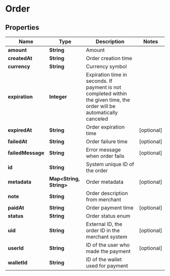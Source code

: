 

# Order


## Properties

Name | Type | Description | Notes
------------ | ------------- | ------------- | -------------
**amount** | **String** | Amount | 
**createdAt** | **String** | Order creation time | 
**currency** | **String** | Currency symbol | 
**expiration** | **Integer** | Expiration time in seconds. If payment is not completed within the given time, the order will be automatically canceled | 
**expiredAt** | **String** | Order expiration time |  [optional]
**failedAt** | **String** | Order failure time |  [optional]
**failedMessage** | **String** | Error message when order fails |  [optional]
**id** | **String** | System unique ID of the order | 
**metadata** | **Map&lt;String, String&gt;** | Order metadata |  [optional]
**note** | **String** | Order description from merchant | 
**paidAt** | **String** | Order payment time |  [optional]
**status** | **String** | Order status enum | 
**uid** | **String** | External ID, the order ID in the merchant system |  [optional]
**userId** | **String** | ID of the user who made the payment |  [optional]
**walletId** | **String** | ID of the wallet used for payment | 




